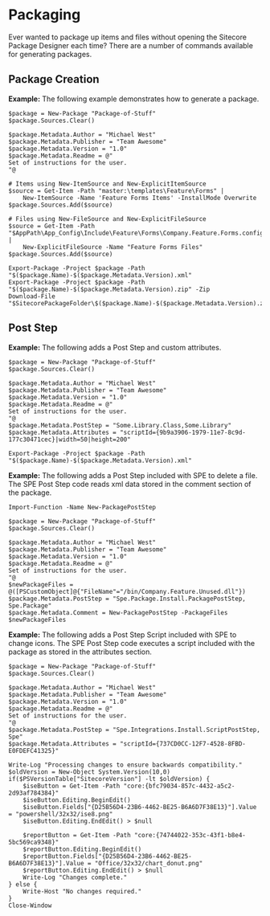 # Packaging

Ever wanted to package up items and files without opening the Sitecore Package Designer each time? There are a number of commands available for generating packages.

## Package Creation

**Example:** The following example demonstrates how to generate a package.

```text
$package = New-Package "Package-of-Stuff"
$package.Sources.Clear()

$package.Metadata.Author = "Michael West"
$package.Metadata.Publisher = "Team Awesome"
$package.Metadata.Version = "1.0"
$package.Metadata.Readme = @"
Set of instructions for the user.
"@

# Items using New-ItemSource and New-ExplicitItemSource
$source = Get-Item -Path "master:\templates\Feature\Forms" | 
    New-ItemSource -Name 'Feature Forms Items' -InstallMode Overwrite
$package.Sources.Add($source)

# Files using New-FileSource and New-ExplicitFileSource
$source = Get-Item -Path "$AppPath\App_Config\Include\Feature\Forms\Company.Feature.Forms.config" | 
    New-ExplicitFileSource -Name "Feature Forms Files"
$package.Sources.Add($source)

Export-Package -Project $package -Path "$($package.Name)-$($package.Metadata.Version).xml"
Export-Package -Project $package -Path "$($package.Name)-$($package.Metadata.Version).zip" -Zip
Download-File "$SitecorePackageFolder\$($package.Name)-$($package.Metadata.Version).zip"
```

## Post Step

**Example:** The following adds a Post Step and custom attributes.

```text
$package = New-Package "Package-of-Stuff"
$package.Sources.Clear()

$package.Metadata.Author = "Michael West"
$package.Metadata.Publisher = "Team Awesome"
$package.Metadata.Version = "1.0"
$package.Metadata.Readme = @"
Set of instructions for the user.
"@
$package.Metadata.PostStep = "Some.Library.Class,Some.Library"
$package.Metadata.Attributes = "scriptId={9b9a3906-1979-11e7-8c9d-177c30471cec}|width=50|height=200"

Export-Package -Project $package -Path "$($package.Name)-$($package.Metadata.Version).xml"
```

**Example:** The following adds a Post Step included with SPE to delete a file. The SPE Post Step code reads xml data stored in the comment section of the package.

```text
Import-Function -Name New-PackagePostStep

$package = New-Package "Package-of-Stuff"
$package.Sources.Clear()

$package.Metadata.Author = "Michael West"
$package.Metadata.Publisher = "Team Awesome"
$package.Metadata.Version = "1.0"
$package.Metadata.Readme = @"
Set of instructions for the user.
"@
$newPackageFiles = @([PSCustomObject]@{"FileName"="/bin/Company.Feature.Unused.dll"})
$package.Metadata.PostStep = "Spe.Package.Install.PackagePostStep, Spe.Package"
$package.Metadata.Comment = New-PackagePostStep -PackageFiles $newPackageFiles
```

**Example:** The following adds a Post Step Script included with SPE to change icons. The SPE Post Step code executes a script included with the package as stored in the attributes section.

```text
$package = New-Package "Package-of-Stuff"
$package.Sources.Clear()

$package.Metadata.Author = "Michael West"
$package.Metadata.Publisher = "Team Awesome"
$package.Metadata.Version = "1.0"
$package.Metadata.Readme = @"
Set of instructions for the user.
"@
$package.Metadata.PostStep = "Spe.Integrations.Install.ScriptPostStep, Spe"
$package.Metadata.Attributes = "scriptId={737CD0CC-12F7-4528-8FBD-E0FDEFC41325}"
```

```text
Write-Log "Processing changes to ensure backwards compatibility."
$oldVersion = New-Object System.Version(10,0)
if($PSVersionTable["SitecoreVersion"] -lt $oldVersion) {
    $iseButton = Get-Item -Path "core:{bfc79034-857c-4432-a5c2-2d93af784384}"
    $iseButton.Editing.BeginEdit()
    $iseButton.Fields["{D25B56D4-23B6-4462-BE25-B6A6D7F38E13}"].Value = "powershell/32x32/ise8.png"
    $iseButton.Editing.EndEdit() > $null

    $reportButton = Get-Item -Path "core:{74744022-353c-43f1-b8e4-5bc569ca9348}"
    $reportButton.Editing.BeginEdit()
    $reportButton.Fields["{D25B56D4-23B6-4462-BE25-B6A6D7F38E13}"].Value = "Office/32x32/chart_donut.png"
    $reportButton.Editing.EndEdit() > $null
    Write-Log "Changes complete."
} else {
    Write-Host "No changes required."
}
Close-Window
```
